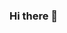 ### Hi there 👋

<!--
**martaped/martaped** is a ✨ _special_ ✨ repository because its `README.md` (this file) appears on your GitHub profile.
[Marta Pedriel]
Data Scientist | Python Programmer | PowerBI| MySql| Streamlit| Google Cloud

About Me
Hello! I'm Marta Pedriel, a passionate data scientist and Python programmer with experience in crafting innovative solutions to complex problems. My goal is to leverage my technical skills and data analysis expertise to drive success for your company.

Key Skills
Programming Languages: Python (advanced), SQL 
Frameworks & Libraries: Pandas, Scikit-learn, Matplotlib, Seaborn , Streamlit
Data Visualization Tools: Power BI, matplotlib, Seaborn
Data Extraction & Transformation: SQL, pandas, Apache Spark
Machine Learning & Data Mining: Regression, Classification, Clustering, Natural Language Processing (NLP), Neural Networks
Work Experience
🔭[Soy Henry bootcamp] - Data Scientist (June 2023 - January 2024)
Developed machine learning models to predict [Recomendacin de Video Juegos].

[Proa Despeñaderos] - Python Developer (April 2022 - April 2023)
Teacher of developer Python and estructura de Bases de Datos en MySql
Registro Nacional de las Personas
Maintained and enhanced existing software infrastructure to ensure optimal performance and efficient scalability.
Featured Projects
[Project Title]
Description: Brief description of the project.
Technologies Used: Python, TensorFlow, SQL, etc.
Achievements: Significant results or achievements obtained with the project.
[Project Title]
Description: Brief description of the project.
Technologies Used: Python, PyTorch, pandas, etc.
Achievements: Significant results or achievements obtained with the project.
Education
🌱[Soy Henry] - Master's in Data Science (Jun 2023 - January 2024)
[UBA ] - Bachelor's in Computer Science (1988 - 1993)
Certifications
Certification in [Certification Name] - Date Obtained
Certification in [Certification Name] - Date Obtained
Contact
Email: your_email@example.com
LinkedIn: www.linkedin/in/marta-pedriel
GitHub: Martped
I'm excited about the opportunity to contribute to your team's success with my skills and experience in data science and Python programming! I look forward to speaking with you soon.



